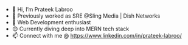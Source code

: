 - 👋 Hi, I’m Prateek Labroo
- 🌱 Previously worked as SRE @Sling Media | Dish Networks
- 👀 Web Development enthusiast
- 😊 Currently diving deep into MERN tech stack
- 📫 Connect with me @ https://www.linkedin.com/in/prateek-labroo/

<!---
PLabroo/PLabroo is a ✨ special ✨ repository because its `README.md` (this file) appears on your GitHub profile.
You can click the Preview link to take a look at your changes.
--->
